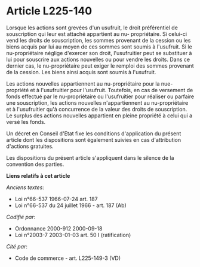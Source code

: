# Article L225-140

Lorsque les actions sont grevées d'un usufruit, le droit préférentiel de souscription qui leur est attaché appartient au nu-
propriétaire. Si celui-ci vend les droits de souscription, les sommes provenant de la cession ou les biens acquis par lui au
moyen de ces sommes sont soumis à l'usufruit. Si le nu-propriétaire néglige d'exercer son droit, l'usufruitier peut se
substituer à lui pour souscrire aux actions nouvelles ou pour vendre les droits. Dans ce dernier cas, le nu-propriétaire peut
exiger le remploi des sommes provenant de la cession. Les biens ainsi acquis sont soumis à l'usufruit.

Les actions nouvelles appartiennent au nu-propriétaire pour la nue-propriété et à l'usufruitier pour l'usufruit. Toutefois,
en cas de versement de fonds effectué par le nu-propriétaire ou l'usufruitier pour réaliser ou parfaire une souscription, les
actions nouvelles n'appartiennent au nu-propriétaire et à l'usufruitier qu'à concurrence de la valeur des droits de
souscription. Le surplus des actions nouvelles appartient en pleine propriété à celui qui a versé les fonds.

Un décret en Conseil d'Etat fixe les conditions d'application du présent article dont les dispositions sont également suivies
en cas d'attribution d'actions gratuites.

Les dispositions du présent article s'appliquent dans le silence de la convention des parties.

**Liens relatifs à cet article**

_Anciens textes_:

  - Loi n°66-537 1966-07-24 art. 187
  - Loi n°66-537 du 24 juillet 1966 - art. 187 (Ab)

_Codifié par_:

  - Ordonnance 2000-912 2000-09-18
  - Loi n°2003-7 2003-01-03 art. 50 I (ratification)

_Cité par_:

  - Code de commerce - art. L225-149-3 (VD)

